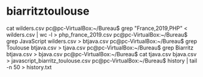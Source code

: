 # biarritztoulouse

cat wilders.csv 
pc@pc-VirtualBox:~/Bureau$ grep "France,2019,PHP" < wilders.csv | wc -l > php_france_2019.csv
pc@pc-VirtualBox:~/Bureau$ grep JavaScript wilders.csv > btjava.csv
pc@pc-VirtualBox:~/Bureau$ grep Toulouse btjava.csv > tjava.csv
pc@pc-VirtualBox:~/Bureau$ grep Biarritz btjava.csv > bjava.csv
pc@pc-VirtualBox:~/Bureau$ cat tjava.csv bjava.csv > javascript_biarritz_toulouse.csv
pc@pc-VirtualBox:~/Bureau$ history | tail -n 50 > history.txt

